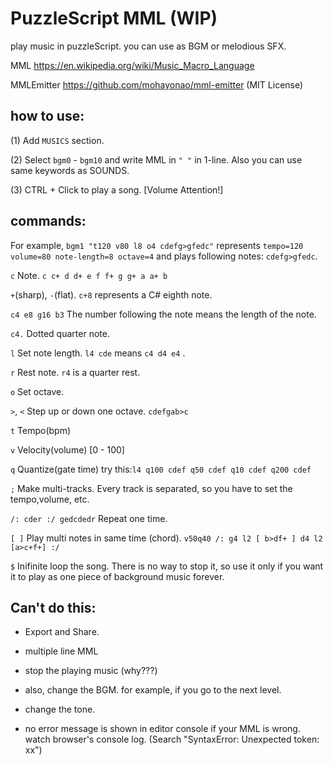 # PuzzleScript MML (WIP)

play music in puzzleScript. you can use as BGM or melodious SFX.

MML https://en.wikipedia.org/wiki/Music_Macro_Language

MMLEmitter https://github.com/mohayonao/mml-emitter (MIT License)

## how to use:

(1) Add `MUSICS` section.

(2) Select `bgm0` - `bgm10` and write MML in `" "` in 1-line. Also you can use same keywords as SOUNDS.

(3) CTRL + Click to play a song. [Volume Attention!]

## commands:

For example, `bgm1 "t120 v80 l8 o4 cdefg>gfedc"` represents `tempo=120 volume=80 note-length=8 octave=4` and plays following notes: `cdefg>gfedc`.

`c` Note. `c c+ d d+ e f f+ g g+ a a+ b `

`+`(sharp), `-`(flat). `c+8` represents a C# eighth note.

`c4 e8 g16 b3` The number following the note means the length of the note. 

`c4.` Dotted quarter note.

`l` Set note length. `l4 cde` means `c4 d4 e4` .

`r` Rest note. `r4` is a quarter rest.

`o` Set octave.

`>`, `<` Step up or down one octave. `cdefgab>c`

`t` Tempo(bpm)

`v` Velocity(volume) [0 - 100]

`q` Quantize(gate time) try this:`l4 q100 cdef q50 cdef q10 cdef q200 cdef`

`;` Make multi-tracks. Every track is separated, so you have to set the tempo,volume, etc.

`/: cder :/ gedcdedr` Repeat one time.

`[ ]` Play multi notes in same time (chord). `v50q40 /: g4 l2 [ b>df+ ] d4 l2 [a>c+f+] :/`

`$` Inifinite loop the song. There is no way to stop it, so use it only if you want it to play as one piece of background music forever.


## Can't do this:
* Export and Share.

* multiple line MML

* stop the playing music (why???)

* also, change the BGM. for example, if you go to the next level.

* change the tone.

* no error message is shown in editor console if your MML is wrong. watch browser's console log. (Search "SyntaxError: Unexpected token: xx")